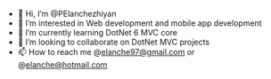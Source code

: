 - 👋 Hi, I’m @PElanchezhiyan
- 👀 I’m interested in Web development and mobile app development
- 🌱 I’m currently learning DotNet 6 MVC core
- 💞️ I’m looking to collaborate on DotNet MVC projects
- 📫 How to reach me @elanche97@gmail.com or @elanche@hotmail.com

<!---
PElanchezhiyan/PElanchezhiyan is a ✨ special ✨ repository because its `README.md` (this file) appears on your GitHub profile.
You can click the Preview link to take a look at your changes.
--->
